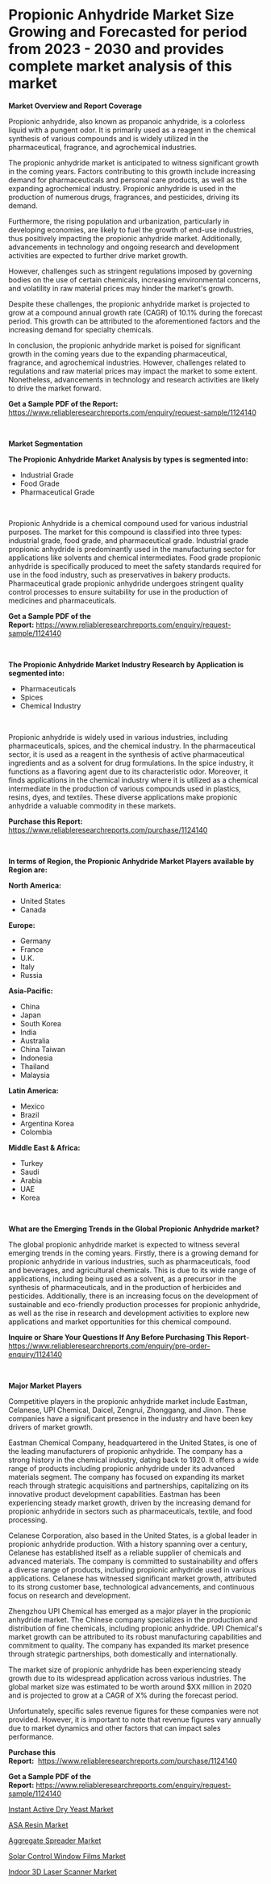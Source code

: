 <p><h1>Propionic Anhydride Market Size Growing and Forecasted for period from 2023 - 2030 and provides complete market analysis of this market</h1></p><p><strong>Market Overview and Report Coverage</strong></p>
<p><p>Propionic anhydride, also known as propanoic anhydride, is a colorless liquid with a pungent odor. It is primarily used as a reagent in the chemical synthesis of various compounds and is widely utilized in the pharmaceutical, fragrance, and agrochemical industries. </p><p>The propionic anhydride market is anticipated to witness significant growth in the coming years. Factors contributing to this growth include increasing demand for pharmaceuticals and personal care products, as well as the expanding agrochemical industry. Propionic anhydride is used in the production of numerous drugs, fragrances, and pesticides, driving its demand.</p><p>Furthermore, the rising population and urbanization, particularly in developing economies, are likely to fuel the growth of end-use industries, thus positively impacting the propionic anhydride market. Additionally, advancements in technology and ongoing research and development activities are expected to further drive market growth.</p><p>However, challenges such as stringent regulations imposed by governing bodies on the use of certain chemicals, increasing environmental concerns, and volatility in raw material prices may hinder the market's growth.</p><p>Despite these challenges, the propionic anhydride market is projected to grow at a compound annual growth rate (CAGR) of 10.1% during the forecast period. This growth can be attributed to the aforementioned factors and the increasing demand for specialty chemicals.</p><p>In conclusion, the propionic anhydride market is poised for significant growth in the coming years due to the expanding pharmaceutical, fragrance, and agrochemical industries. However, challenges related to regulations and raw material prices may impact the market to some extent. Nonetheless, advancements in technology and research activities are likely to drive the market forward.</p></p>
<p><strong>Get a Sample PDF of the Report:</strong> <a href="https://www.reliableresearchreports.com/enquiry/request-sample/1124140">https://www.reliableresearchreports.com/enquiry/request-sample/1124140</a></p>
<p>&nbsp;</p>
<p><strong>Market Segmentation</strong></p>
<p><strong>The Propionic Anhydride Market Analysis by types is segmented into:</strong></p>
<p><ul><li>Industrial Grade</li><li>Food Grade</li><li>Pharmaceutical Grade</li></ul></p>
<p>&nbsp;</p>
<p><p>Propionic Anhydride is a chemical compound used for various industrial purposes. The market for this compound is classified into three types: industrial grade, food grade, and pharmaceutical grade. Industrial grade propionic anhydride is predominantly used in the manufacturing sector for applications like solvents and chemical intermediates. Food grade propionic anhydride is specifically produced to meet the safety standards required for use in the food industry, such as preservatives in bakery products. Pharmaceutical grade propionic anhydride undergoes stringent quality control processes to ensure suitability for use in the production of medicines and pharmaceuticals.</p></p>
<p><strong>Get a Sample PDF of the Report:</strong>&nbsp;<a href="https://www.reliableresearchreports.com/enquiry/request-sample/1124140">https://www.reliableresearchreports.com/enquiry/request-sample/1124140</a></p>
<p>&nbsp;</p>
<p><strong>The Propionic Anhydride Market Industry Research by Application is segmented into:</strong></p>
<p><ul><li>Pharmaceuticals</li><li>Spices</li><li>Chemical Industry</li></ul></p>
<p>&nbsp;</p>
<p><p>Propionic anhydride is widely used in various industries, including pharmaceuticals, spices, and the chemical industry. In the pharmaceutical sector, it is used as a reagent in the synthesis of active pharmaceutical ingredients and as a solvent for drug formulations. In the spice industry, it functions as a flavoring agent due to its characteristic odor. Moreover, it finds applications in the chemical industry where it is utilized as a chemical intermediate in the production of various compounds used in plastics, resins, dyes, and textiles. These diverse applications make propionic anhydride a valuable commodity in these markets.</p></p>
<p><strong>Purchase this Report:</strong>&nbsp; <a href="https://www.reliableresearchreports.com/purchase/1124140">https://www.reliableresearchreports.com/purchase/1124140</a></p>
<p>&nbsp;</p>
<p><strong>In terms of Region, the Propionic Anhydride Market Players available by Region are:</strong></p>
<p>
    <p> <strong> North America: </strong>
        <ul>
            <li>United States</li>
            <li>Canada</li>
        </ul>
        </p> 
    <p> <strong> Europe: </strong>
        <ul>
            <li>Germany</li>
            <li>France</li>
            <li>U.K.</li>
            <li>Italy</li>
            <li>Russia</li>
        </ul>
        </p> 
    <p> <strong> Asia-Pacific: </strong>
        <ul>
            <li>China</li>
            <li>Japan</li>
            <li>South Korea</li>
            <li>India</li>
            <li>Australia</li>
            <li>China Taiwan</li>
            <li>Indonesia</li>
            <li>Thailand</li>
            <li>Malaysia</li>
        </ul>
        </p> 
    <p> <strong> Latin America: </strong>
        <ul>
            <li>Mexico</li>
            <li>Brazil</li>
            <li>Argentina Korea</li>
            <li>Colombia</li>
        </ul>
        </p> 
    <p> <strong> Middle East & Africa: </strong>
        <ul>
            <li>Turkey</li>
            <li>Saudi</li>
            <li>Arabia</li>
            <li>UAE</li>
            <li>Korea</li>
        </ul>
    </p>
    </p>
<p>&nbsp;</p>
<p><strong>What are the Emerging Trends in the Global Propionic Anhydride market?</strong></p>
<p><p>The global propionic anhydride market is expected to witness several emerging trends in the coming years. Firstly, there is a growing demand for propionic anhydride in various industries, such as pharmaceuticals, food and beverages, and agricultural chemicals. This is due to its wide range of applications, including being used as a solvent, as a precursor in the synthesis of pharmaceuticals, and in the production of herbicides and pesticides. Additionally, there is an increasing focus on the development of sustainable and eco-friendly production processes for propionic anhydride, as well as the rise in research and development activities to explore new applications and market opportunities for this chemical compound.</p></p>
<p><strong>Inquire or Share Your Questions If Any Before Purchasing This Report</strong>- <a href="https://www.reliableresearchreports.com/enquiry/pre-order-enquiry/1124140">https://www.reliableresearchreports.com/enquiry/pre-order-enquiry/1124140</a></p>
<p>&nbsp;</p>
<p><strong>Major Market Players</strong></p>
<p><p>Competitive players in the propionic anhydride market include Eastman, Celanese, UPI Chemical, Daicel, Zengrui, Zhonggang, and Jinon. These companies have a significant presence in the industry and have been key drivers of market growth.</p><p>Eastman Chemical Company, headquartered in the United States, is one of the leading manufacturers of propionic anhydride. The company has a strong history in the chemical industry, dating back to 1920. It offers a wide range of products including propionic anhydride under its advanced materials segment. The company has focused on expanding its market reach through strategic acquisitions and partnerships, capitalizing on its innovative product development capabilities. Eastman has been experiencing steady market growth, driven by the increasing demand for propionic anhydride in sectors such as pharmaceuticals, textile, and food processing.</p><p>Celanese Corporation, also based in the United States, is a global leader in propionic anhydride production. With a history spanning over a century, Celanese has established itself as a reliable supplier of chemicals and advanced materials. The company is committed to sustainability and offers a diverse range of products, including propionic anhydride used in various applications. Celanese has witnessed significant market growth, attributed to its strong customer base, technological advancements, and continuous focus on research and development.</p><p>Zhengzhou UPI Chemical has emerged as a major player in the propionic anhydride market. The Chinese company specializes in the production and distribution of fine chemicals, including propionic anhydride. UPI Chemical's market growth can be attributed to its robust manufacturing capabilities and commitment to quality. The company has expanded its market presence through strategic partnerships, both domestically and internationally.</p><p>The market size of propionic anhydride has been experiencing steady growth due to its widespread application across various industries. The global market size was estimated to be worth around $XX million in 2020 and is projected to grow at a CAGR of X% during the forecast period.</p><p>Unfortunately, specific sales revenue figures for these companies were not provided. However, it is important to note that revenue figures vary annually due to market dynamics and other factors that can impact sales performance.</p></p>
<p><strong>Purchase this Report:</strong>&nbsp;&nbsp;<a href="https://www.reliableresearchreports.com/purchase/1124140">https://www.reliableresearchreports.com/purchase/1124140</a></p>
<p></p>
<p><strong>Get a Sample PDF of the Report:</strong>&nbsp;<a href="https://www.reliableresearchreports.com/enquiry/request-sample/1124140">https://www.reliableresearchreports.com/enquiry/request-sample/1124140</a></p>
<p><p><a href="https://medium.com/@santaraynor/instant-active-dry-yeast-market-comprehensive-assessment-by-type-application-and-geography-2139386b9286">Instant Active Dry Yeast Market</a></p><p><a href="https://github.com/lilstefpacute/Market-Research-Report-List-1/blob/main/asa-resin-market.md">ASA Resin Market</a></p><p><a href="https://medium.com/@santosh.reportprime/analyzing-aggregate-spreader-market-global-industry-perspective-and-forecast-2023-to-2030-ea6f29f933c3">Aggregate Spreader Market</a></p><p><a href="https://github.com/AKSHATREPORTPRIME/Market-Research-Report-List-1/blob/main/solar-control-window-films-market.md">Solar Control Window Films Market</a></p><p><a href="https://medium.com/@mayankdeswal9588dm/indoor-3d-laser-scanner-market-share-evolution-and-market-growth-trends-2023-2030-fc5c3fbe9ccd">Indoor 3D Laser Scanner Market</a></p></p>